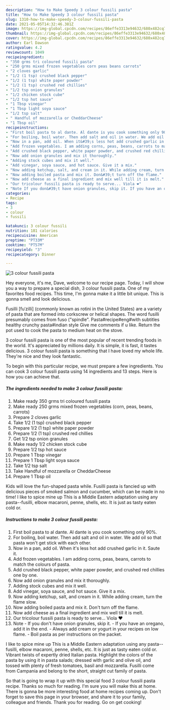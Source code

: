 ```yaml
---
description: "How to Make Speedy 3 colour fussili pasta"
title: "How to Make Speedy 3 colour fussili pasta"
slug: 1310-how-to-make-speedy-3-colour-fussili-pasta
date: 2021-05-05T14:32:46.381Z
image: https://img-global.cpcdn.com/recipes/86effe3313e94632/680x482cq70/3-colour-fussili-pasta-recipe-main-photo.jpg
thumbnail: https://img-global.cpcdn.com/recipes/86effe3313e94632/680x482cq70/3-colour-fussili-pasta-recipe-main-photo.jpg
cover: https://img-global.cpcdn.com/recipes/86effe3313e94632/680x482cq70/3-colour-fussili-pasta-recipe-main-photo.jpg
author: Earl Dawson
ratingvalue: 4.2
reviewcount: 1049
recipeingredient:
- "350 grms tri coloured fussili pasta"
- "250 grms mixed frozen vegetables corn peas beans carrots"
- "2 cloves garlic"
- "1/2 (1 tsp) crushed black pepper"
- "1/2 (1 tsp) white paper powder"
- "1/2 (1 tsp) crushed red chillies"
- "1/2 tsp onion granules"
- "1/2 chicken stock cube"
- "1/2 tsp hot sauce"
- "1 Tbsp vinegar"
- "1 Tbsp light soya sauce"
- "1/2 tsp salt"
- " Handful of mozzarella or CheddarCheese"
- "1 Tbsp oil"
recipeinstructions:
- "First boil pasta to al dante. Al dante is you cook something only 90%."
- "For boiling, boil water. Then add salt and oil in water. We add oil so that pasta won&#39;t get stick with each other."
- "Now in a pan, add oil. When it&#39;s less hot add crushed garlic in it. Saute it."
- "Add frozen vegetables. I am adding corns, peas, beans, carrots to match the colours of pasta."
- "Add crushed black pepper, white paper powder, and crushed red chillies one by one."
- "Now add onion granules and mix it thoroughly."
- "Adding stock cubes and mix it well."
- "Add vinegar, soya sauce, and hot sauce. Give it a mix."
- "Now adding ketchup, salt, and cream in it. While adding cream, turn the flame slow."
- "Now adding boiled pasta and mix it. Don&#39;t turn off the flame."
- "Now add cheese as a final ingredient and mix well till it is melt."
- "Our tricolour fussili pasta is ready to serve... Viola ❤️"
- "Note If you don&#39;t have onion granules, skip it. If you have an oregano, add it in the end. Always add cream or yogurt in your recipes on low flame. Boil pasta as per instructions on the packet."
categories:
- Recipe
tags:
- 3
- colour
- fussili

katakunci: 3 colour fussili 
nutrition: 181 calories
recipecuisine: American
preptime: "PT33M"
cooktime: "PT57M"
recipeyield: "3"
recipecategory: Dinner

---
```



![3 colour fussili pasta](https://img-global.cpcdn.com/recipes/86effe3313e94632/680x482cq70/3-colour-fussili-pasta-recipe-main-photo.jpg)

Hey everyone, it's me, Dave, welcome to our recipe page. Today, I will show you a way to prepare a special dish, 3 colour fussili pasta. One of my favorites food recipes. This time, I'm gonna make it a little bit unique. This is gonna smell and look delicious.

Fusilli [fuˈzilli] (commonly known as rotini in the United States) are a variety of pasta that are formed into corkscrew or helical shapes. The word fusilli presumably comes from fuso (&#34;spindle&#34;. Pasta#recipe#eng#with subtitles healthy crunchy pasta#indian style Give me comments if u like. Return the pot used to cook the pasta to medium heat on the stove.

3 colour fussili pasta is one of the most popular of recent trending foods in the world. It's appreciated by millions daily. It is simple, it is fast, it tastes delicious. 3 colour fussili pasta is something that I have loved my whole life. They're nice and they look fantastic.


To begin with this particular recipe, we must prepare a few ingredients. You can cook 3 colour fussili pasta using 14 ingredients and 13 steps. Here is how you can achieve that.

<!--inarticleads1-->

##### The ingredients needed to make 3 colour fussili pasta:

1. Make ready 350 grms tri coloured fussili pasta
1. Make ready 250 grms mixed frozen vegetables (corn, peas, beans, carrots)
1. Prepare 2 cloves garlic
1. Take 1/2 (1 tsp) crushed black pepper
1. Prepare 1/2 (1 tsp) white paper powder
1. Prepare 1/2 (1 tsp) crushed red chillies
1. Get 1/2 tsp onion granules
1. Make ready 1/2 chicken stock cube
1. Prepare 1/2 tsp hot sauce
1. Prepare 1 Tbsp vinegar
1. Prepare 1 Tbsp light soya sauce
1. Take 1/2 tsp salt
1. Take  Handful of mozzarella or CheddarCheese
1. Prepare 1 Tbsp oil


Kids will love the fun-shaped pasta while. Fusilli pasta is fancied up with delicious pieces of smoked salmon and cucumber, which can be made in no time! I like to spice mine up This is a Middle Eastern adaptation using any pasta--fusilli, elbow macaroni, penne, shells, etc. It is just as tasty eaten cold or. 

<!--inarticleads2-->

##### Instructions to make 3 colour fussili pasta:

1. First boil pasta to al dante. Al dante is you cook something only 90%.
1. For boiling, boil water. Then add salt and oil in water. We add oil so that pasta won&#39;t get stick with each other.
1. Now in a pan, add oil. When it&#39;s less hot add crushed garlic in it. Saute it.
1. Add frozen vegetables. I am adding corns, peas, beans, carrots to match the colours of pasta.
1. Add crushed black pepper, white paper powder, and crushed red chillies one by one.
1. Now add onion granules and mix it thoroughly.
1. Adding stock cubes and mix it well.
1. Add vinegar, soya sauce, and hot sauce. Give it a mix.
1. Now adding ketchup, salt, and cream in it. While adding cream, turn the flame slow.
1. Now adding boiled pasta and mix it. Don&#39;t turn off the flame.
1. Now add cheese as a final ingredient and mix well till it is melt.
1. Our tricolour fussili pasta is ready to serve... Viola ❤️
1. Note - If you don&#39;t have onion granules, skip it. - If you have an oregano, add it in the end. - Always add cream or yogurt in your recipes on low flame. - Boil pasta as per instructions on the packet.


I like to spice mine up This is a Middle Eastern adaptation using any pasta--fusilli, elbow macaroni, penne, shells, etc. It is just as tasty eaten cold or. Vibrant twists of expertly dried Italian pasta. Highlight the colors of the pasta by using it in pasta salads; dressed with garlic and olive oil, and tossed with plenty of fresh tomatoes, basil and mozzarella. Fusilli come from Campania and belong to the short, straight cut family of pasta. 

So that is going to wrap it up with this special food 3 colour fussili pasta recipe. Thanks so much for reading. I'm sure you will make this at home. There is gonna be more interesting food at home recipes coming up. Don't forget to save this page in your browser, and share it to your family, colleague and friends. Thank you for reading. Go on get cooking!
